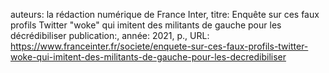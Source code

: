 auteurs: la rédaction numérique de France Inter, 
titre: Enquête sur ces faux profils Twitter "woke" qui imitent des militants de gauche pour les décrédibiliser
publication:, 
année: 2021, 
p.,
URL: https://www.franceinter.fr/societe/enquete-sur-ces-faux-profils-twitter-woke-qui-imitent-des-militants-de-gauche-pour-les-decredibiliser

